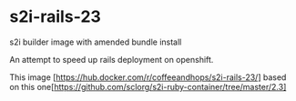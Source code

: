# s2i-rails-23
s2i builder image with amended bundle install

An attempt to speed up rails deployment on openshift.

This image [https://hub.docker.com/r/coffeeandhops/s2i-rails-23/] based on this one[https://github.com/sclorg/s2i-ruby-container/tree/master/2.3]
  

